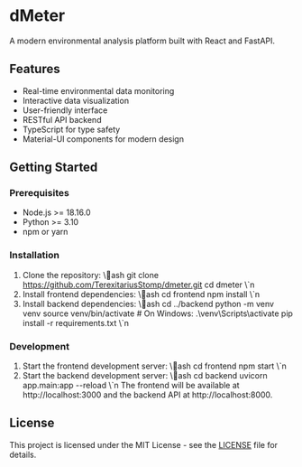 # dMeter

A modern environmental analysis platform built with React and FastAPI.

## Features

- Real-time environmental data monitoring
- Interactive data visualization
- User-friendly interface
- RESTful API backend
- TypeScript for type safety
- Material-UI components for modern design

## Getting Started

### Prerequisites

- Node.js >= 18.16.0
- Python >= 3.10
- npm or yarn

### Installation

1. Clone the repository:
\\\ash
git clone https://github.com/TerexitariusStomp/dmeter.git
cd dmeter
\\\`n
2. Install frontend dependencies:
\\\ash
cd frontend
npm install
\\\`n
3. Install backend dependencies:
\\\ash
cd ../backend
python -m venv venv
source venv/bin/activate  # On Windows: .\venv\Scripts\activate
pip install -r requirements.txt
\\\`n
### Development

1. Start the frontend development server:
\\\ash
cd frontend
npm start
\\\`n
2. Start the backend development server:
\\\ash
cd backend
uvicorn app.main:app --reload
\\\`n
The frontend will be available at http://localhost:3000 and the backend API at http://localhost:8000.

## License

This project is licensed under the MIT License - see the [LICENSE](LICENSE) file for details.
